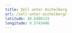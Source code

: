 ```yaml
---
title: Zell unter Aichelberg
url: /zell-unter-aichelberg/
latitude: 48.6486133
longitude: 9.5743486
---
```


